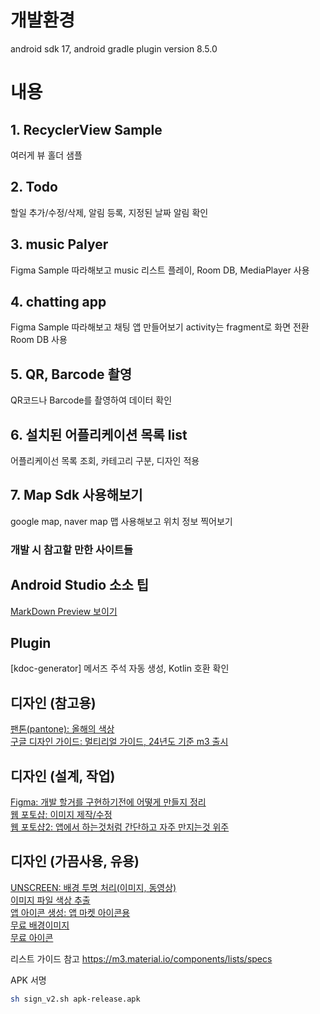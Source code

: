 # 개발환경
android sdk 17, android gradle plugin version 8.5.0
# 내용
## 1. RecyclerView Sample
여러게 뷰 홀더 샘플
## 2. Todo
할일 추가/수정/삭제, 알림 등록, 지정된 날짜 알림 확인
## 3. music Palyer
Figma Sample 따라해보고 music 리스트 플레이, Room DB, MediaPlayer 사용
## 4. chatting app
Figma Sample 따라해보고 채팅 앱 만들어보기 activity는 fragment로 화면 전환  Room DB 사용
## 5. QR, Barcode 촬영
QR코드나 Barcode를 촬영하여 데이터 확인
## 6. 설치된 어플리케이션 목록 list
어플리케이선 목록 조회, 카테고리 구분, 디자인 적용
## 7. Map Sdk 사용해보기
google map, naver map 맵 사용해보고 위치 정보 찍어보기


### 개발 시 참고할 만한 사이트들

## Android Studio 소소 팁
[MarkDown Preview 보이기](https://ogyong.tistory.com/49)

## Plugin
[kdoc-generator] 메서즈 주석 자동 생성, Kotlin 호환 확인   

## 디자인 (참고용)  
[팬톤(pantone): 올해의 색상](https://www.pantone.com/hk/en/color-of-the-year/2024)   
[구글 디자인 가이드: 멀티리얼 가이드, 24년도 기준 m3 출시](https://m3.material.io/components/lists/overview)   

## 디자인 (설계, 작업)
[Figma: 개발 할거를 구현하기전에 어떻게 만들지 정리](https://www.figma.com)   
[웹 포토샵: 이미지 제작/수정](https://pixlr.com/kr/editor/)   
[웹 포토샵2: 앱에서 하는것처럼 간단하고 자주 만지는것 위주](https://fotoram.io/editor/)

## 디자인 (가끔사용, 유용)
[UNSCREEN: 배경 투명 처리(이미지, 동영상)](https://www.unscreen.com/)   
[이미지 파일 색상 추출](http://www.cssdrive.com/imagepalette/index.php)   
[앱 아이콘 생성: 앱 마켓 아이콘용](https://appiconmaker.co/)   
[무료 배경이미지](https://www.shutterstock.com/ko/?c3apidt=p52913990603&gclid=CjwKCAjw4_H6BRALEiwAvgfzqy_YoX_wjDMewTbyQ9SOn7dKmpGiBxHbh2tfSl5fekycO07yroNNDBoCssMQAvD_BwE&gclsrc=aw.ds&kw=unsplash)   
[무료 아이콘](https://www.flaticon.com/kr/uicons/interface-icons)   


리스트 가이드 참고 
https://m3.material.io/components/lists/specs


APK 서명
```zsh
sh sign_v2.sh apk-release.apk
```